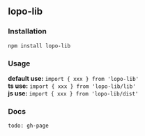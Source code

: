 ## lopo-lib  

### Installation  
`npm install lopo-lib`  

### Usage  
**default use:** `import { xxx } from 'lopo-lib'`  
**ts use:** `import { xxx } from 'lopo-lib/lib'`  
**js use:** `import { xxx } from 'lopo-lib/dist'`  

### Docs  

`todo: gh-page`  

